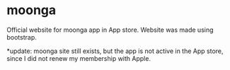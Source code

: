 # moonga

Official website for moonga app in App store.
Website was made using bootstrap.

*update: moonga site still exists, but the app is not active in the App store, since I did not renew my membership with Apple. 

